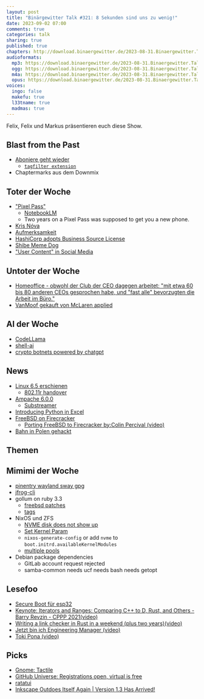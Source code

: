 ```yaml
---
layout: post
title: "Binärgewitter Talk #321: 8 Sekunden sind uns zu wenig!"
date: 2023-09-02 07:00
comments: true
categories: talk
sharing: true
published: true
chapters: http://download.binaergewitter.de/2023-08-31.Binaergewitter.Talk.321.chapters.txt
audioformats:
  mp3: https://download.binaergewitter.de/2023-08-31.Binaergewitter.Talk.321.mp3
  ogg: https://download.binaergewitter.de/2023-08-31.Binaergewitter.Talk.321.ogg
  m4a: https://download.binaergewitter.de/2023-08-31.Binaergewitter.Talk.321.m4a
  opus: https://download.binaergewitter.de/2023-08-31.Binaergewitter.Talk.321.opus
voices:
  ingo: false
  makefu: true
  l33tname: true
  madmas: true
---
```

Felix, Felix und Markus präsentieren euch diese Show.


## Blast from the Past

- [Aboniere geht wieder]( https://blog.binaergewitter.de/pages/abonnieren )
  * [`tagfilter extension`]( https://github.com/gjtorikian/commonmarker/issues/250 )
- Chaptermarks aus dem Downmix

## Toter der Woche

- ["Pixel Pass"]( https://arstechnica.com/gadgets/2023/08/google-kills-two-year-pixel-pass-subscription-after-just-22-months/ )
  - [NotebookLM]( https://notebooklm.google/ )
  - Two years on a Pixel Pass was supposed to get you a new phone.
- [Kris Nóva]( https://nivenly.org/blog/2023/08/19/an-announcement-regarding-kris-n%C3%B3va/ )
- [Aufmerksamkeit]( https://www.heise.de/news/Kuerzere-Aufmerksamkeit-Wissenschaftler-empfehlen-Papier-statt-Smartphone-7533958.html )
- [HashiCorp adopts Business Source License](https://www.hashicorp.com/blog/hashicorp-adopts-business-source-license)
- [Shibe Meme Dog]( https://www.promiflash.de/news/2023/08/19/nach-krebskampf-meme-hund-cheems-stirbt-mit-zwoelf-jahren.html )
- ["User Content" in Social Media]( https://www.businessinsider.com/social-media-dead-instagram-tiktok-bereal-replaced-group-chats-messaging-2023-8 )


## Untoter der Woche

- [Homeoffice - obwohl der Club der CEO dagegen arbeitet: "mit etwa 60 bis 80 anderen CEOs gesprochen habe, und "fast alle" bevorzugten die Arbeit im Büro."]( 
https://www.heise.de/news/Amazon-Wird-fuer-die-nicht-gut-ausgehen-die-nicht-oft-genug-ins-Buero-kommen-9287928.html )
- [VanMoof gekauft von McLaren applied]( https://mclarenapplied.com/ )


## AI der Woche

- [CodeLLama](  )
- [shell-ai]( https://www.heise.de/news/shell-ai-KI-Unterstuetzung-fuer-die-Kommandozeile-9278427.html )
- [crypto botnets powered by chatgpt]( https://arstechnica.com/information-technology/2023/08/chatgpt-boosts-crypto-botnet-with-ai-generated-tweets/ )

## News

- [Linux 6.5 erschienen]( https://www.heise.de/news/Linux-6-5-mit-zahlreichen-Optimierungen-erschienen-9289506.html )
  - [802.11r handover]( https://life-is-a-project.de/seamless-wifi-experience/ )
- [Ampache 6.0.0]( https://github.com/ampache/ampache/releases/tag/6.0.0 )
  - [Substreamer]( https://substreamerapp.com/ )
- [Introducing Python in Excel](https://techcommunity.microsoft.com/t5/microsoft-365-blog/introducing-python-in-excel-the-best-of-both-worlds-for-data/ba-p/3905482 )
- [FreeBSD on Firecracker]( https://www.usenix.org/publications/loginonline/freebsd-firecracker )
  * [Porting FreeBSD to Firecracker by:Colin Percival (video)](https://www.youtube.com/watch?v=MT3cdeuRTzs )
- [Bahn in Polen gehackt]( https://www.schiene.de/news-4942/Moegliche-Sabotage-des-Funknetzes-in-Polen.html )

## Themen

## Mimimi der Woche
- [pinentry wayland sway gpg]( https://mastodon.social/@l33tname/110929014118218722 )
- [jfrog-cli](https://github.com/jfrog/jfrog-cli/issues/2153)
- gollum on ruby 3.3
  * [freebsd patches](https://bugs.freebsd.org/bugzilla/show_bug.cgi?id=273385)
  * [tags]( https://github.com/mustache/mustache-sinatra/issues/11 )
- NixOS und ZFS
  - [NVME disk does not show up]( https://askubuntu.com/a/1299087 )
  - [Set Kernel Param]( https://discourse.nixos.org/t/how-to-set-up-kernel-options/3842 )
  - `nixos-generate-config` or add `nvme` to `boot.initrd.availableKernelModules`
  - [multiple pools](https://github.com/openzfs/zfs/discussions/15212)
- Debian package dependencies
  * GitLab account request rejected
  * samba-common needs ucf needs bash needs getopt

## Lesefoo
- [Secure Boot für esp32]( https://thistle.tech/blog/esp32-secure-boot-v2-enablement-2 )
- [Keynote: Iterators and Ranges: Comparing C++ to D, Rust, and Others - Barry Revzin - CPPP 2021(video)](https://www.youtube.com/watch?v=95uT0RhMGwA)
- [Writing a link checker in Rust in a weekend (plus two years)(video)]( https://media.ccc.de/v/froscon2023-2867-writing_a_link_checker_in_rust_in_a_weekend_plus_two_years )
- [Jetzt bin ich Engineering Manager (video)]( https://media.ccc.de/v/froscon2023-2874-jetzt_bin_ich_engineering_manager )
- [Toki Pona (video)]( https://www.youtube.com/watch?v=E4y7tf3VJAM )

## Picks

- [Gnome: Tactile]( https://gitlab.com/lundal/tactile )
- [GitHub Universe: Registrations open, virtual is free]( https://githubuniverse.com/ )
- [ratatui](https://mastodon.social/@orhun@fosstodon.org/110967112192349460)
- [Inkscape Outdoes Itself Again | Version 1.3 Has Arrived!]( https://www.youtube.com/watch?v=FwZ6nN6L2Yk )
